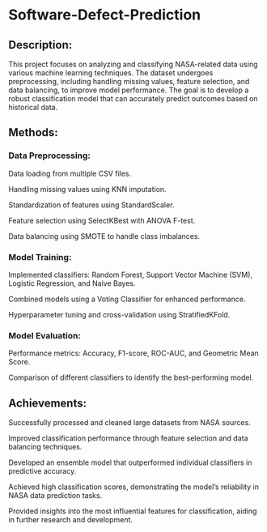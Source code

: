 # Software-Defect-Prediction

## Description:
This project focuses on analyzing and classifying NASA-related data using various machine learning techniques. The dataset undergoes preprocessing, including handling missing values, feature selection, and data balancing, to improve model performance. The goal is to develop a robust classification model that can accurately predict outcomes based on historical data.

## Methods:

### Data Preprocessing:

Data loading from multiple CSV files.

Handling missing values using KNN imputation.

Standardization of features using StandardScaler.

Feature selection using SelectKBest with ANOVA F-test.

Data balancing using SMOTE to handle class imbalances.

### Model Training:

Implemented classifiers: Random Forest, Support Vector Machine (SVM), Logistic Regression, and Naive Bayes.

Combined models using a Voting Classifier for enhanced performance.

Hyperparameter tuning and cross-validation using StratifiedKFold.

### Model Evaluation:

Performance metrics: Accuracy, F1-score, ROC-AUC, and Geometric Mean Score.

Comparison of different classifiers to identify the best-performing model.

## Achievements:

Successfully processed and cleaned large datasets from NASA sources.

Improved classification performance through feature selection and data balancing techniques.

Developed an ensemble model that outperformed individual classifiers in predictive accuracy.

Achieved high classification scores, demonstrating the model’s reliability in NASA data prediction tasks.

Provided insights into the most influential features for classification, aiding in further research and development.

